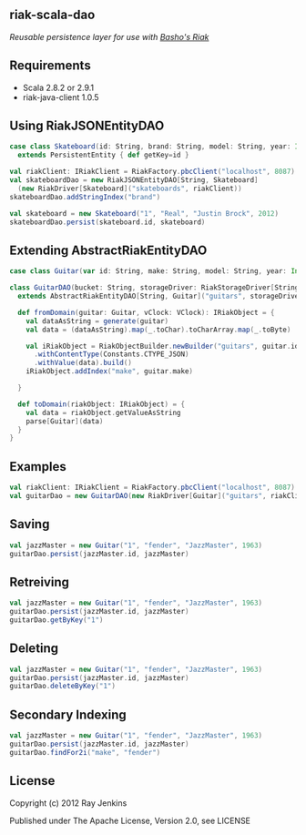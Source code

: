 riak-scala-dao
--------------

*Reusable persistence layer for use with <a href="http://basho.com/">Basho's Riak</a>*

Requirements
------------

* Scala 2.8.2 or 2.9.1
* riak-java-client 1.0.5

Using RiakJSONEntityDAO
-----------------------
```scala
case class Skateboard(id: String, brand: String, model: String, year: Int)
  extends PersistentEntity { def getKey=id }

val riakClient: IRiakClient = RiakFactory.pbcClient("localhost", 8087)
val skateboardDao = new RiakJSONEntityDAO[String, Skateboard]
  (new RiakDriver[Skateboard]("skateboards", riakClient))
skateboardDao.addStringIndex("brand")

val skateboard = new Skateboard("1", "Real", "Justin Brock", 2012)
skateboardDao.persist(skateboard.id, skateboard)
```

Extending AbstractRiakEntityDAO
-------------------------------

```scala
case class Guitar(var id: String, make: String, model: String, year: Int) {}

class GuitarDAO(bucket: String, storageDriver: RiakStorageDriver[String, Guitar])
  extends AbstractRiakEntityDAO[String, Guitar]("guitars", storageDriver) with Converter[Guitar] {

  def fromDomain(guitar: Guitar, vClock: VClock): IRiakObject = {
    val dataAsString = generate(guitar)
    val data = (dataAsString).map(_.toChar).toCharArray.map(_.toByte)

    val iRiakObject = RiakObjectBuilder.newBuilder("guitars", guitar.id).withVClock(vClock)
      .withContentType(Constants.CTYPE_JSON)
      .withValue(data).build()
    iRiakObject.addIndex("make", guitar.make)

  }

  def toDomain(riakObject: IRiakObject) = {
    val data = riakObject.getValueAsString
    parse[Guitar](data)
  }
}
```

Examples
--------

```scala
val riakClient: IRiakClient = RiakFactory.pbcClient("localhost", 8087)
val guitarDao = new GuitarDAO(new RiakDriver[Guitar]("guitars", riakClient))
```

Saving
------
```scala
val jazzMaster = new Guitar("1", "fender", "JazzMaster", 1963)
guitarDao.persist(jazzMaster.id, jazzMaster)
```

Retreiving
----------
```scala
val jazzMaster = new Guitar("1", "fender", "JazzMaster", 1963)
guitarDao.persist(jazzMaster.id, jazzMaster)
guitarDao.getByKey("1")
```

Deleting
--------
```scala
val jazzMaster = new Guitar("1", "fender", "JazzMaster", 1963)
guitarDao.persist(jazzMaster.id, jazzMaster)
guitarDao.deleteByKey("1")
```

Secondary Indexing
------------------

```scala
val jazzMaster = new Guitar("1", "fender", "JazzMaster", 1963)
guitarDao.persist(jazzMaster.id, jazzMaster)
guitarDao.findFor2i("make", "fender")
```

License
-------

Copyright (c) 2012 Ray Jenkins

Published under The Apache License, Version 2.0, see LICENSE